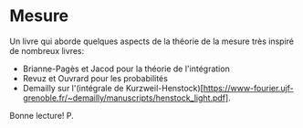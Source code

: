 # Mesure
Un livre qui aborde quelques aspects de la théorie de la mesure très inspiré de nombreux livres: 
* Brianne-Pagès et Jacod pour la théorie de l'intégration
* Revuz et Ouvrard pour les probabilités
* Demailly sur l'(intégrale de Kurzweil-Henstock)[https://www-fourier.ujf-grenoble.fr/~demailly/manuscripts/henstock_light.pdf].

Bonne lecture!
P.
